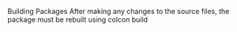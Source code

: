 Building Packages
  After making any changes to the source files, the package must be rebuilt using colcon build
